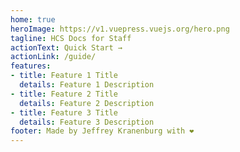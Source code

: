 ```yaml
---
home: true
heroImage: https://v1.vuepress.vuejs.org/hero.png
tagline: HCS Docs for Staff
actionText: Quick Start →
actionLink: /guide/
features:
- title: Feature 1 Title
  details: Feature 1 Description
- title: Feature 2 Title
  details: Feature 2 Description
- title: Feature 3 Title
  details: Feature 3 Description
footer: Made by Jeffrey Kranenburg with ❤️
---
```

